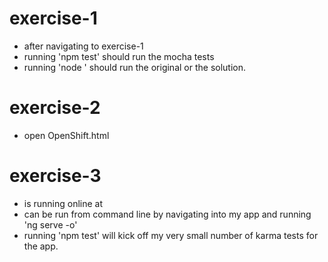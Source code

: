 # exercise-1
* after navigating to exercise-1
* running 'npm test' should run the mocha tests
* running 'node <filename>' should run the original or the solution.

# exercise-2
* open OpenShift.html

# exercise-3
* is running online at
* can be run from command line by navigating into my app and running 'ng serve -o'
* running 'npm test' will kick off my very small number of karma tests for the app. 
